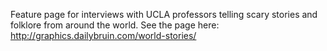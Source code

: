Feature page for interviews with UCLA professors telling scary stories and folklore from around the world. See the page here: http://graphics.dailybruin.com/world-stories/
